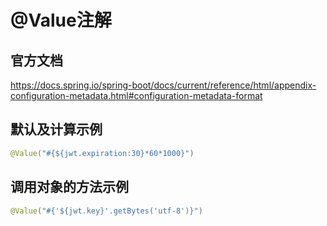 # @Value注解

## 官方文档

<https://docs.spring.io/spring-boot/docs/current/reference/html/appendix-configuration-metadata.html#configuration-metadata-format>

## 默认及计算示例

```java
@Value("#{${jwt.expiration:30}*60*1000}")
```

## 调用对象的方法示例

```java
@Value("#{'${jwt.key}'.getBytes('utf-8')}")
```

